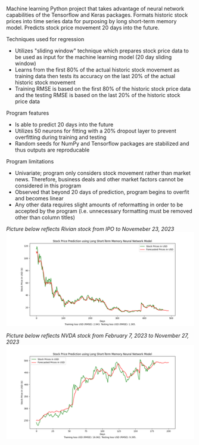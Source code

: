 Machine learning Python project that takes advantage of neural network capabilities of the Tensorflow and Keras packages. Formats historic stock prices into time series data for purposing by long short-term memory model. Predicts stock price movement 20 days into the future.

Techniques used for regression
- Utilizes "sliding window" technique which prepares stock price data to be used as input for the machine learning model (20 day sliding window)
- Learns from the first 80% of the actual historic stock movement as training data then tests its accuracy on the last 20% of the actual historic stock movement
- Training RMSE is based on the first 80% of the historic stock price data and the testing RMSE is based on the last 20% of the historic stock price data

Program features
- Is able to predict 20 days into the future
- Utilizes 50 neurons for fitting with a 20% dropout layer to prevent overfitting during training and testing
- Random seeds for NumPy and Tensorflow packages are stabilized and thus outputs are reproducable

Program limitations
- Univariate; program only considers stock movement rather than market news. Therefore, business deals and other market factors cannot be considered in this program
- Observed that beyond 20 days of prediction, program begins to overfit and becomes linear
- Any other data requires slight amounts of reformatting in order to be accepted by the program (i.e. unnecessary formatting must be removed other than column titles)

_Picture below reflects Rivian stock from IPO to Novemeber 23, 2023_
![Image](Output_RIVN.png)

_Picture below reflects NVDA stock from February 7, 2023 to November 27, 2023_
![Image](Output_NVDA.png)
